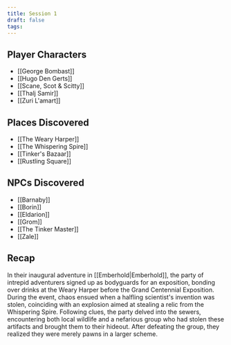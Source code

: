```yaml
---
title: Session 1
draft: false
tags:
---
```

## Player Characters
- [[George Bombast]]
- [[Hugo Den Gerts]]
- [[Scane, Scot & Scitty]]
- [[Thalj Samir]]
- [[Zuri L'amart]]
## Places Discovered
- [[The Weary Harper]]
- [[The Whispering Spire]]
- [[Tinker's Bazaar]]
- [[Rustling Square]]
## NPCs Discovered
- [[Barnaby]]
- [[Borin]]
- [[Eldarion]]
- [[Grom]]
- [[The Tinker Master]]
- [[Zale]]
## Recap
In their inaugural adventure in [[Emberhold|Emberhold]], the party of intrepid adventurers signed up as bodyguards for an exposition, bonding over drinks at the Weary Harper before the Grand Centennial Exposition. During the event, chaos ensued when a halfling scientist's invention was stolen, coinciding with an explosion aimed at stealing a relic from the Whispering Spire. Following clues, the party delved into the sewers, encountering both local wildlife and a nefarious group who had stolen these artifacts and brought them to their hideout. After defeating the group, they realized they were merely pawns in a larger scheme.